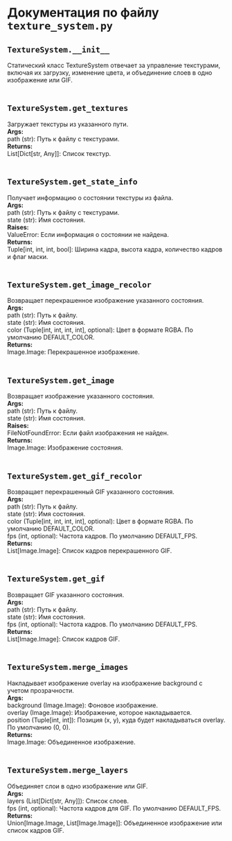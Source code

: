 # Документация по файлу `texture_system.py`


## `TextureSystem.__init__`<br>
Статический класс TextureSystem отвечает за управление текстурами, включая их загрузку, изменение цвета, и объединение слоев в одно изображение или GIF.<br>
<br>

## `TextureSystem.get_textures`<br>
Загружает текстуры из указанного пути.<br>
**Args:**<br>
path (str): Путь к файлу с текстурами.<br>
**Returns:**<br>
List[Dict[str, Any]]: Список текстур.<br>
<br>

## `TextureSystem.get_state_info`<br>
Получает информацию о состоянии текстуры из файла.<br>
**Args:**<br>
path (str): Путь к файлу с текстурами.<br>
state (str): Имя состояния.<br>
**Raises:**<br>
ValueError: Если информация о состоянии не найдена.<br>
**Returns:**<br>
Tuple[int, int, int, bool]: Ширина кадра, высота кадра, количество кадров и флаг маски.<br>
<br>

## `TextureSystem.get_image_recolor`<br>
Возвращает перекрашенное изображение указанного состояния.<br>
**Args:**<br>
path (str): Путь к файлу.<br>
state (str): Имя состояния.<br>
color (Tuple[int, int, int, int], optional): Цвет в формате RGBA. По умолчанию DEFAULT_COLOR.<br>
**Returns:**<br>
Image.Image: Перекрашенное изображение.<br>
<br>

## `TextureSystem.get_image`<br>
Возвращает изображение указанного состояния.<br>
**Args:**<br>
path (str): Путь к файлу.<br>
state (str): Имя состояния.<br>
**Raises:**<br>
FileNotFoundError: Если файл изображения не найден.<br>
**Returns:**<br>
Image.Image: Изображение состояния.<br>
<br>

## `TextureSystem.get_gif_recolor`<br>
Возвращает перекрашенный GIF указанного состояния.<br>
**Args:**<br>
path (str): Путь к файлу.<br>
state (str): Имя состояния.<br>
color (Tuple[int, int, int, int], optional): Цвет в формате RGBA. По умолчанию DEFAULT_COLOR.<br>
fps (int, optional): Частота кадров. По умолчанию DEFAULT_FPS.<br>
**Returns:**<br>
List[Image.Image]: Список кадров перекрашенного GIF.<br>
<br>

## `TextureSystem.get_gif`<br>
Возвращает GIF указанного состояния.<br>
**Args:**<br>
path (str): Путь к файлу.<br>
state (str): Имя состояния.<br>
fps (int, optional): Частота кадров. По умолчанию DEFAULT_FPS.<br>
**Returns:**<br>
List[Image.Image]: Список кадров GIF.<br>
<br>

## `TextureSystem.merge_images`<br>
Накладывает изображение overlay на изображение background с учетом прозрачности.<br>
**Args:**<br>
background (Image.Image): Фоновое изображение.<br>
overlay (Image.Image): Изображение, которое накладывается.<br>
position (Tuple[int, int]): Позиция (x, y), куда будет накладываться overlay. По умолчанию (0, 0).<br>
**Returns:**<br>
Image.Image: Объединенное изображение.<br>
<br>

## `TextureSystem.merge_layers`<br>
Объединяет слои в одно изображение или GIF.<br>
**Args:**<br>
layers (List[Dict[str, Any]]): Список слоев.<br>
fps (int, optional): Частота кадров для GIF. По умолчанию DEFAULT_FPS.<br>
**Returns:**<br>
Union[Image.Image, List[Image.Image]]: Объединенное изображение или список кадров GIF.<br>
<br>
